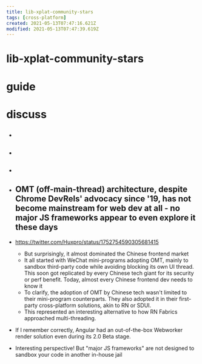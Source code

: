 ```yaml
---
title: lib-xplat-community-stars
tags: [cross-platform]
created: 2021-05-13T07:47:16.621Z
modified: 2021-05-13T07:47:39.619Z
---
```


# lib-xplat-community-stars

# guide

# discuss
- ## 

- ## 

- ## 

- ## OMT (off-main-thread) architecture, despite Chrome DevRels' advocacy since '19, has not become mainstream for web dev at all - no major JS frameworks appear to even explore it these days 
- https://twitter.com/Huxpro/status/1752754590305681415
  - But surprisingly, it almost dominated the Chinese frontend market 
  - It all started with WeChat mini-programs adopting OMT, mainly to sandbox third-party code while avoiding blocking its own UI thread. This soon got replicated by every Chinese tech giant for its security or perf benefit. Today, almost every Chinese frontend dev needs to know it
  - To clarify, the adoption of OMT by Chinese tech wasn't limited to their mini-program counterparts. They also adopted it in their first-party cross-platform solutions, akin to RN or SDUI. 
  - This represented an interesting alternative to how RN Fabrics approached multi-threading.
- If I remember correctly, Angular had an out-of-the-box Webworker render solution even during its 2.0 Beta stage.
- Interesting perspective! But "major JS frameworks" are not designed to sandbox your code in another in-house jail
